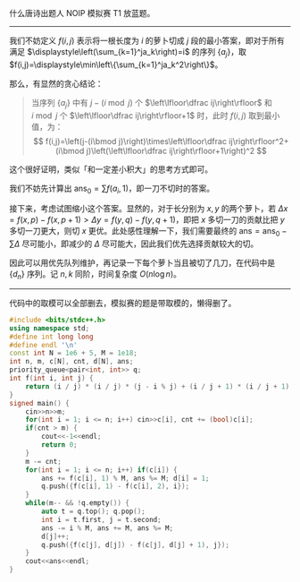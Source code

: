 什么唐诗出题人 NOIP 模拟赛 T1 放蓝题。

---

我们不妨定义 $f(i,j)$ 表示将一根长度为 $i$ 的萝卜切成 $j$ 段的最小答案，即对于所有满足 $\displaystyle\left(\sum_{k=1}^ja_k\right)=i$ 的序列 $\{a_j\}$，取 $f(i,j)=\displaystyle\min\left\{\sum_{k=1}^ja_k^2\right\}$。

那么，有显然的贪心结论：

> 当序列 $\{a_j\}$ 中有 $j-(i\bmod j)$ 个 $\left\lfloor\dfrac ij\right\rfloor$ 和 $i\bmod j$ 个 $\left\lfloor\dfrac ij\right\rfloor+1$ 时，此时 $f(i,j)$ 取到最小值，为：
> $$
>   f(i,j)=\left(j-(i\bmod j)\right)\times\left\lfloor\dfrac ij\right\rfloor^2+(i\bmod j)\left(\left\lfloor\dfrac ij\right\rfloor+1\right)^2
> $$

这个很好证明，类似「和一定差小积大」的思考方式即可。

我们不妨先计算出 $\text{ans}_0=\sum f(a_i,1)$，即一刀不切时的答案。

接下来，考虑试图缩小这个答案。显然的，对于长分别为 $x,y$ 的两个萝卜，若 $\Delta x=f(x,p)-f(x,p+1)>\Delta y=f(y,q)-f(y,q+1)$，即把 $x$ 多切一刀的贡献比把 $y$ 多切一刀更大，则切 $x$ 更优。此处感性理解一下，我们需要最终的 $\text{ans}=\text{ans}_0-\sum\Delta$ 尽可能小，即减少的 $\Delta$ 尽可能大，因此我们优先选择贡献较大的切。

因此可以用优先队列维护，再记录一下每个萝卜当且被切了几刀，在代码中是 $\{d_n\}$ 序列。记 $n,k$ 同阶，时间复杂度 $O(n\log n)$。

---

代码中的取模可以全部删去，模拟赛的题是带取模的，懒得删了。

```cpp
#include <bits/stdc++.h>
using namespace std;
#define int long long
#define endl '\n'
const int N = 1e6 + 5, M = 1e18;
int n, m, c[N], cnt, d[N], ans;
priority_queue<pair<int, int>> q;
int f(int i, int j) {
	return (i / j) * (i / j) * (j - i % j) + (i / j + 1) * (i / j + 1) * (i % j);
}
signed main() {
	cin>>n>>m;
	for(int i = 1; i <= n; i++) cin>>c[i], cnt += (bool)c[i];
	if(cnt > m) {
		cout<<-1<<endl;
		return 0;
	}
	m -= cnt;
	for(int i = 1; i <= n; i++) if(c[i]) {
		ans += f(c[i], 1) % M, ans %= M; d[i] = 1;
		q.push({f(c[i], 1) - f(c[i], 2), i});
	}
	while(m-- && !q.empty()) {
		auto t = q.top(); q.pop(); 
		int i = t.first, j = t.second;
        ans -= i % M, ans += M, ans %= M;
		d[j]++;
        q.push({f(c[j], d[j]) - f(c[j], d[j] + 1), j});
    }
	cout<<ans<<endl;
}
```